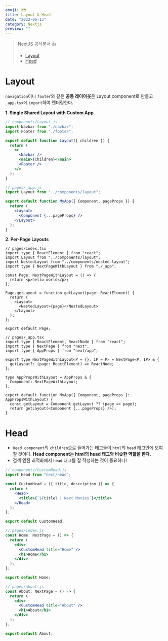```yaml
---
emoji: 🗺️
title: Layout & Head
date: "2022-06-13"
category: Nextjs
preview: ""
---
```


> NextJS 공식문서 👍
>
> - [Layout](https://nextjs.org/docs/basic-features/layouts)
> - [Head](https://nextjs.org/docs/api-reference/next/head)

# Layout

`navigation`이나 `footer`와 같은 **공통 레이아웃**은 Layout component로 만들고 `_app.tsx`에 `import`하여 렌더링한다.

**1. Single Shared Layout with Custom App**

```jsx
// components/Layout.js
import Navbar from "./navbar";
import Footer from "./footer";

export default function Layout({ children }) {
  return (
    <>
      <Navbar />
      <main>{children}</main>
      <Footer />
    </>
  );
}
```

```jsx
// pages/_app.js
import Layout from "../components/layout";

export default function MyApp({ Component, pageProps }) {
  return (
    <Layout>
      <Component {...pageProps} />
    </Layout>
  );
}
```

**2. Per-Page Layouts**

```tsx
// pages/index.tsx
import type { ReactElement } from "react";
import Layout from "../components/layout";
import NestedLayout from "../components/nested-layout";
import type { NextPageWithLayout } from "./_app";

const Page: NextPageWithLayout = () => {
  return <p>hello world</p>;
};

Page.getLayout = function getLayout(page: ReactElement) {
  return (
    <Layout>
      <NestedLayout>{page}</NestedLayout>
    </Layout>
  );
};

export default Page;
```

```tsx
// pages/_app.tsx
import type { ReactElement, ReactNode } from "react";
import type { NextPage } from "next";
import type { AppProps } from "next/app";

export type NextPageWithLayout<P = {}, IP = P> = NextPage<P, IP> & {
  getLayout?: (page: ReactElement) => ReactNode;
};

type AppPropsWithLayout = AppProps & {
  Component: NextPageWithLayout;
};

export default function MyApp({ Component, pageProps }: AppPropsWithLayout) {
  const getLayout = Component.getLayout ?? (page => page);
  return getLayout(<Component {...pageProps} />);
}
```

# Head

- `Head component`의 `children`으로 들어가는 태그들이 `html`의 `head` 태그안에 보여질 것이다.
  **Head component는 html의 head 태그와 비슷한 역할을 한다.**
- 검색 엔진 최적화에서 `head` 태그를 잘 작성하는 것이 중요하다!

```jsx
// components/CustomHead.js
import Head from "next/head";

const CustomHead = ({ title, description }) => {
  return (
    <Head>
      <title>{`${title} | Next Movies`}</title>
    </Head>
  );
};

export default CustomHead;
```

```jsx
// pages/index.js
const Home: NextPage = () => {
  return (
    <div>
      <CustomHead title="Home" />
      <h1>Home</h1>
    </div>
  );
};

export default Home;
```

```jsx
// pages/about.js
const About: NextPage = () => {
  return (
    <div>
      <CustomHead title="About" />
      <h1>About</h1>
    </div>
  );
};

export default About;
```
